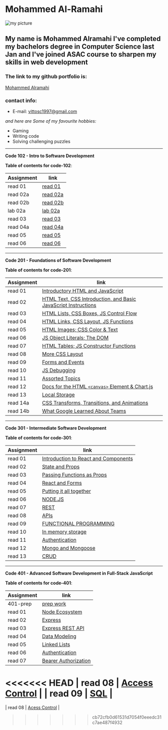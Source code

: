 # Mohammed Al-Ramahi

![my picture](https://avatars.githubusercontent.com/u/74869716?s=460&u=06325ac0289967d674bdf4a1a72518c4c3506355&v=4)

## My name is Mohammed Alramahi I've completed my bachelors degree in Computer Science last Jan and I've joined ASAC course to sharpen my skills in web development

### The link to my github portfolio is:

[Mohammed Alramahi](https://github.com/Mohammed-Alramahi)

### contact info:

- E-mail: vittosc1997@gmail.com

_and here are Some of my favourite hobbies:_

- Gaming
- Writing code
- Solving challenging puzzles

---

**Code 102 - Intro to Software Development**

**Table of contents for code-102**:

| Assignment | link                                                                                    |
| ---------- | --------------------------------------------------------------------------------------- |
| read 01    | [read 01](https://github.com/Mohammed-Alramahi/reading-notes/blob/main/102/read01.md)   |
| read 02a   | [read 02a](https://github.com/Mohammed-Alramahi/reading-notes/blob/main/102/read02a.md) |
| read 02b   | [read 02b](https://github.com/Mohammed-Alramahi/reading-notes/blob/main/102/read02b.md) |
| lab 02a    | [lab 02a](https://github.com/Mohammed-Alramahi/reading-notes/blob/main/102/lab02a.md)   |
| read 03    | [read 03](https://github.com/Mohammed-Alramahi/reading-notes/blob/main/102/read03.md)   |
| read 04a   | [read 04a](https://github.com/Mohammed-Alramahi/reading-notes/blob/main/102/read04a.md) |
| read 05    | [read 05](https://github.com/Mohammed-Alramahi/reading-notes/blob/main/102/read05.md)   |
| read 06    | [read 06](https://github.com/Mohammed-Alramahi/reading-notes/blob/main/102/read06.md)   |

---

**Code 201 - Foundations of Software Development**

**Table of contents for code-201**:

| Assignment | link                                                                                                                                           |
| ---------- | ---------------------------------------------------------------------------------------------------------------------------------------------- |
| read 01    | [Introductory HTML and JavaScript](https://github.com/Mohammed-Alramahi/reading-notes/blob/main/201/class-01.md)                               |
| read 02    | [HTML Text, CSS Introduction, and Basic JavaScript Instructions](https://github.com/Mohammed-Alramahi/reading-notes/blob/main/201/class-02.md) |
| read 03    | [HTML Lists, CSS Boxes, JS Control Flow](https://github.com/Mohammed-Alramahi/reading-notes/blob/main/201/class-03.md)                         |
| read 04    | [HTML Links, CSS Layout, JS Functions](https://github.com/Mohammed-Alramahi/reading-notes/blob/main/201/class-04.md)                           |
| read 05    | [HTML Images; CSS Color & Text](https://github.com/Mohammed-Alramahi/reading-notes/blob/main/201/class-05.md)                                  |
| read 06    | [JS Object Literals; The DOM](https://github.com/Mohammed-Alramahi/reading-notes/blob/main/201/class-06.md)                                    |
| read 07    | [HTML Tables; JS Constructor Functions](https://github.com/Mohammed-Alramahi/reading-notes/blob/main/201/class-07.md)                          |
| read 08    | [More CSS Layout](https://github.com/Mohammed-Alramahi/reading-notes/blob/main/201/class-08.md)                                                |
| read 09    | [Forms and Events](https://github.com/Mohammed-Alramahi/reading-notes/blob/main/201/class-09.md)                                               |
| read 10    | [JS Debugging](https://github.com/Mohammed-Alramahi/reading-notes/blob/main/201/class-10.md)                                                   |
| read 11    | [Assorted Topics](https://github.com/Mohammed-Alramahi/reading-notes/blob/main/201/class-11.md)                                                |
| read 12    | [Docs for the HTML `<canvas>` Element & Chart.js](https://github.com/Mohammed-Alramahi/reading-notes/blob/main/201/class-12.md)                |
| read 13    | [Local Storage](https://github.com/Mohammed-Alramahi/reading-notes/blob/main/201/class-13.md)                                                  |
| read 14a   | [CSS Transforms, Transitions, and Animations](https://github.com/Mohammed-Alramahi/reading-notes/blob/main/201/class-14a.md)                   |
| read 14b   | [What Google Learned About Teams](https://github.com/Mohammed-Alramahi/reading-notes/blob/main/201/class-14b.md)                               |

---

**Code 301 - Intermediate Software Development**

**Table of contents for code-301**:

| Assignment | link                                                                                                               |
| ---------- | ------------------------------------------------------------------------------------------------------------------ |
| read 01    | [Introduction to React and Components](https://github.com/Mohammed-Alramahi/reading-notes/blob/main/301/read01.md) |
| read 02    | [State and Props](https://github.com/Mohammed-Alramahi/reading-notes/blob/main/301/read02.md)                      |
| read 03    | [Passing Functions as Props](https://github.com/Mohammed-Alramahi/reading-notes/blob/main/301/read03.md)           |
| read 04    | [React and Forms](https://github.com/Mohammed-Alramahi/reading-notes/blob/main/301/read04.md)                      |
| read 05    | [Putting it all together](https://github.com/Mohammed-Alramahi/reading-notes/blob/main/301/read05.md)              |
| read 06    | [NODE.JS](https://github.com/Mohammed-Alramahi/reading-notes/blob/main/301/read06.md)                              |
| read 07    | [REST](https://github.com/Mohammed-Alramahi/reading-notes/blob/main/301/read07.md)                                 |
| read 08    | [APIs](https://github.com/Mohammed-Alramahi/reading-notes/blob/main/301/read08.md)                                 |
| read 09    | [FUNCTIONAL PROGRAMMING](https://github.com/Mohammed-Alramahi/reading-notes/blob/main/301/read09.md)               |
| read 10    | [In memory storage](https://github.com/Mohammed-Alramahi/reading-notes/blob/main/301/read10.md)                    |
| read 11    | [Authentication](https://github.com/Mohammed-Alramahi/reading-notes/blob/main/301/read11.md)                       |
| read 12    | [Mongo and Mongoose](https://github.com/Mohammed-Alramahi/reading-notes/blob/main/301/read12.md)                   |
| read 13    | [CRUD](https://github.com/Mohammed-Alramahi/reading-notes/blob/main/301/read13.md)                                 |

---

**Code 401 - Advanced Software Development in Full-Stack JavaScript**

**Table of contents for code-401**:

| Assignment | link                                                                                               |
| ---------- | -------------------------------------------------------------------------------------------------- |
| 401-prep   | [prep work](https://github.com/Mohammed-Alramahi/reading-notes/blob/main/401/prep.md)              |
| read 01    | [Node Ecosystem](https://github.com/Mohammed-Alramahi/reading-notes/blob/main/401/read01.md)       |
| read 02    | [Express](https://github.com/Mohammed-Alramahi/reading-notes/blob/main/401/read02.md)              |
| read 03    | [Express REST API](https://github.com/Mohammed-Alramahi/reading-notes/blob/main/401/read03.md)     |
| read 04    | [Data Modeling](https://github.com/Mohammed-Alramahi/reading-notes/blob/main/401/read04.md)        |
| read 05    | [Linked Lists](https://github.com/Mohammed-Alramahi/reading-notes/blob/main/401/read05.md)         |
| read 06    | [Authentication](https://github.com/Mohammed-Alramahi/reading-notes/blob/main/401/read06.md)       |
| read 07    | [Bearer Authorization](https://github.com/Mohammed-Alramahi/reading-notes/blob/main/401/read07.md) |
<<<<<<< HEAD
| read 08    | [Access Control](https://github.com/Mohammed-Alramahi/reading-notes/blob/main/401/read08.md)       |
| read 09    | [SQL](https://github.com/Mohammed-Alramahi/reading-notes/blob/main/401/read09.md)                  |
=======
| read 08    | [Acess Control](https://github.com/Mohammed-Alramahi/reading-notes/blob/main/401/read08.md) |
>>>>>>> cb72cfb0d61531d7054f0eeedc31c7ae487f4932
